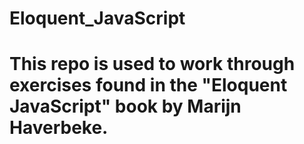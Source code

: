 # Eloquent_JavaScript

# This repo is used to work through exercises found in the "Eloquent JavaScript" book by Marijn Haverbeke.
